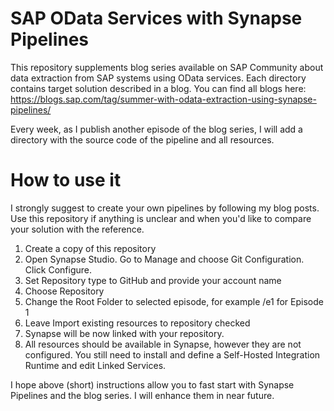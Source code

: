 # SAP OData Services with Synapse Pipelines

This repository supplements blog series available on SAP Community about data extraction from SAP systems using OData services. Each directory contains target solution described in a blog.
You can find all blogs here:
https://blogs.sap.com/tag/summer-with-odata-extraction-using-synapse-pipelines/

Every week, as I publish another episode of the blog series, I will add a directory with the source code of the pipeline and all resources.

# How to use it
I strongly suggest to create your own pipelines by following my blog posts. Use this repository if anything is unclear and when you'd like to compare your solution with the reference.
1) Create a copy of this repository
2) Open Synapse Studio. Go to Manage and choose Git Configuration. Click Configure.
3) Set Repository type to GitHub and provide your account name
4) Choose Repository
5) Change the Root Folder to selected episode, for example /e1 for Episode 1
6) Leave Import existing resources to repository checked
7) Synapse will be now linked with your repository. 
8) All resources should be available in Synapse, however they are not configured. You still need to install and define a Self-Hosted Integration Runtime and edit Linked Services.

I hope above (short) instructions allow you to fast start with Synapse Pipelines and the blog series. I will enhance them in near future.

